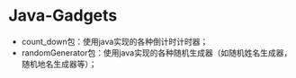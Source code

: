 # Java-Gadgets


* count_down包：使用java实现的各种倒计时计时器；  
* randomGenerator包：使用java实现的各种随机生成器（如随机姓名生成器，随机地名生成器等）；  

